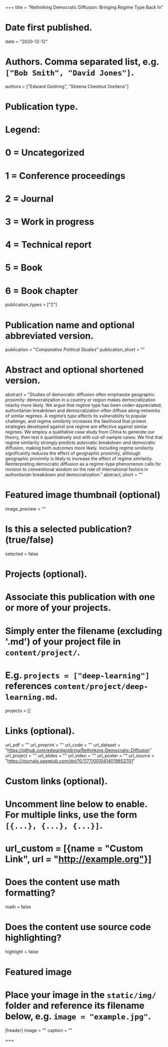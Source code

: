+++
title = "Rethinking Democratic Diffusion: Bringing Regime Type Back In"

# Date first published.
date = "2020-12-12"

# Authors. Comma separated list, e.g. `["Bob Smith", "David Jones"]`.
authors = ["Edward Goldring", "Sheena Chestnut Greitens"]

# Publication type.
# Legend:
# 0 = Uncategorized
# 1 = Conference proceedings
# 2 = Journal
# 3 = Work in progress
# 4 = Technical report
# 5 = Book
# 6 = Book chapter
publication_types = ["2"]

# Publication name and optional abbreviated version.
publication = "*Comparative Political Studies*"
publication_short = ""

# Abstract and optional shortened version.
abstract = "Studies of democratic diffusion often emphasize geographic proximity: democratization in a country or region makes democratization nearby more likely. We argue that regime type has been under-appreciated; authoritarian breakdown and democratization often diffuse along networks of similar regimes. A regime’s *type* affects its vulnerability to popular challenge, and regime *similarity* increases the likelihood that protest strategies developed against one regime are effective against similar regimes. We employ a qualitative case study from China to generate our theory, then test it quantitatively and with out-of-sample cases. We find that regime similarity strongly predicts autocratic breakdown *and* democratic diffusion, making both outcomes more likely. Including regime similarity significantly reduces the effect of geographic proximity, although geographic proximity is likely to increase the effect of regime similarity. Reinterpreting democratic diffusion as a regime-type phenomenon calls for revision to conventional wisdom on the role of international factors in authoritarian breakdown and democratization."
abstract_short = ""

# Featured image thumbnail (optional)
image_preview = ""

# Is this a selected publication? (true/false)
selected = false

# Projects (optional).
#   Associate this publication with one or more of your projects.
#   Simply enter the filename (excluding '.md') of your project file in `content/project/`.
#   E.g. `projects = ["deep-learning"]` references `content/project/deep-learning.md`.
projects = []

# Links (optional).
url_pdf = ""
url_preprint = ""
url_code = ""
url_dataset = "https://github.com/edwardgoldring/Rethinking-Democratic-Diffusion"
url_project = ""
url_slides = ""
url_video = ""
url_poster = ""
url_source = "https://journals.sagepub.com/doi/10.1177/0010414019852701"

# Custom links (optional).
#   Uncomment line below to enable. For multiple links, use the form `[{...}, {...}, {...}]`.
# url_custom = [{name = "Custom Link", url = "http://example.org"}]

# Does the content use math formatting?
math = false

# Does the content use source code highlighting?
highlight = false

# Featured image
# Place your image in the `static/img/` folder and reference its filename below, e.g. `image = "example.jpg"`.
[header]
image = ""
caption = ""

+++
